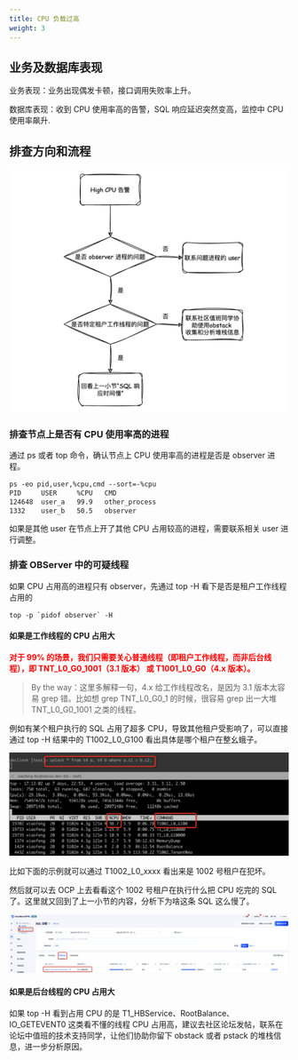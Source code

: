 ```yaml
---
title: CPU 负载过高
weight: 3
---
```


## 业务及数据库表现

业务表现：业务出现偶发卡顿，接口调用失败率上升。

数据库表现：收到 CPU 使用率高的告警，SQL 响应延迟突然变高，监控中 CPU 使用率飙升.

## 排查方向和流程

![image](/img/user_manual/operation_and_maintenance/emergency_handbook/03_cpu_high/001.png)


### 排查节点上是否有 CPU 使用率高的进程

通过 ps 或者 top 命令，确认节点上 CPU 使用率高的进程是否是 observer 进程。
```
ps -eo pid,user,%cpu,cmd --sort=-%cpu
PID     USER     %CPU   CMD
124648  user_a   99.9   other_process
1332    user_b   50.5   observer
```
如果是其他 user 在节点上开了其他 CPU 占用较高的进程，需要联系相关 user 进行调整。


### 排查 OBServer 中的可疑线程

如果 CPU 占用高的进程只有 observer，先通过 top -H 看下是否是租户工作线程占用的

```
top -p `pidof observer` -H
```

#### 如果是工作线程的 CPU 占用大

**<font color="red">对于 99% 的场景，我们只需要关心普通线程（即租户工作线程，而非后台线程），即 TNT_L0_G0_1001（3.1 版本） 或 T1001_L0_G0（4.x 版本）。</font>**

> By the way：这里多解释一句，4.x 给工作线程改名，是因为 3.1 版本太容易 grep 错。比如想 grep TNT_L0_G0_1 的时候，很容易 grep 出一大堆 TNT_L0_G0_1001 之类的线程。

例如有某个租户执行的 SQL 占用了超多 CPU，导致其他租户受影响了，可以直接通过 top -H 结果中的 T1002_L0_G100 看出具体是哪个租户在整幺蛾子。

![image](/img/user_manual/operation_and_maintenance/emergency_handbook/03_cpu_high/002.png)

比如下面的示例就可以通过 T1002_L0_xxxx 看出来是 1002 号租户在犯坏。


然后就可以去 OCP 上去看看这个 1002 号租户在执行什么把 CPU 吃完的 SQL 了。这里就又回到了上一小节的内容，分析下为啥这条 SQL 这么慢了。

![image](/img/user_manual/operation_and_maintenance/emergency_handbook/03_cpu_high/003.png)



#### 如果是后台线程的 CPU 占用大

如果 top -H 看到占用 CPU 的是 T1_HBService、RootBalance、IO_GETEVENT0 这类看不懂的线程 CPU 占用高，建议去社区论坛发帖，联系在论坛中值班的技术支持同学，让他们协助你留下 obstack 或者 pstack 的堆栈信息，进一步分析原因。